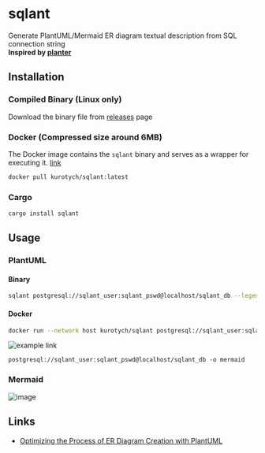 # sqlant

Generate PlantUML/Mermaid ER diagram textual description from SQL connection string  
**Inspired by [planter](https://github.com/achiku/planter)**  

## Installation 
### Compiled Binary (Linux only)
Download the binary file from [releases](https://github.com/kurotych/sqlant/releases) page
### Docker (Compressed size around 6MB)
The Docker image contains the `sqlant` binary and serves as a wrapper for executing it.
[link](https://hub.docker.com/r/kurotych/sqlant)
```bash
docker pull kurotych/sqlant:latest
```
### Cargo
```bash
cargo install sqlant
```


## Usage
### PlantUML
#### Binary
```bash
sqlant postgresql://sqlant_user:sqlant_pswd@localhost/sqlant_db --legend -e
```
#### Docker
```bash
docker run --network host kurotych/sqlant postgresql://sqlant_user:sqlant_pswd@localhost/sqlant_db 
```

![example link ](https://www.plantuml.com/plantuml/png/hLRjKYCh4FtFKynDtHzQPOpHwqTkrLRv9XG3dGmLFbXe4iUDxxxa0rTqYZN6Np9mJjDz3dRdCI3p6BKYdHJGSEcv0XAMqZZccMwKD82zWyPwx2mX_qZ3LKp83j65_oSJpzQN2ubTR6C0pwr1C7Z9hPuiexVOysuIVYfcS39hfpDnTpURjhUt_E7ceRrwk9f1shc_keUxwUtD3VkFp-RN4vVI6IlPJaHBjy6stuGWQnMSyHZGQl3dpI_IDDoggCsP51VDg9KBQN1qqVphbZ_GHqWhOtQhymGTZyT_24m83o4a5i8JZWfanXYceGfmdJL0JTGj-2hGmq8610-2CjmYfOQ0JBjcBR5hjf_DipKmp7wMZd8h1dDvUIyBjLwSAivhh7VC-G0pSmGekGBVKmtOML6LmthnLIqSwpKO_CmjePFEIREWd_4QBJ95dPSS4iv43MbPWo9xeapRQB303pYpgvOAG2PLuKjf6HssgIxxyTw6PJp6rbnYXd-tdpl5APiZ-AsaTUqpl8MvzL313sfFcNFUhjYtcr3UKezGzMQVuDU4j0uyGrjMCAY9yrP4ZgUrY1KOOOzg49mXBApl4-6G0SrRes62ZGPzVsoBBeiDotXQeJdNOogrolhwu8YUTom0ZKRYvxfEO0h2CNZvN1zUQv2Bxc_Dw-3pQHAUD4S7iiaDlSZgS7J2Vn-NM7ziIXgOLX416PQbrcTvvQBhZDYLJrOIrcVQ6knKJ_Tl8KIjcUzJ1CqGl6GgMIvsiGfbTgmKJIJKwCCSs_Mky2hQHq1mKCoubCyX7RIEvlQPpQZyWFYcgqdPiPiNEnvlDatU9UHjDywd9MSO4vQHaC61qMpsYBU7X1mwGwRl7o0XAKpUEY08ATzjioaOZ-bFrEet)
```
postgresql://sqlant_user:sqlant_pswd@localhost/sqlant_db -o mermaid
```
### Mermaid
![image](https://github.com/kurotych/sqlant/assets/20345096/a7d64db6-2d78-4631-bbfc-58cad5a77adb)
## Links
- [Optimizing the Process of ER Diagram Creation with PlantUML](https://kurotych.com/posts/er-diagram-creation/)
